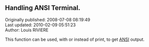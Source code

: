 ## Handling ANSI Terminal.  
Originally published: 2008-07-08 08:19:49  
Last updated: 2010-02-09 05:51:23  
Author: Louis RIVIERE  
  
This function can be used, with or instead of print, to get [ANSI](http://en.wikipedia.org/wiki/ANSI_escape_code) output.